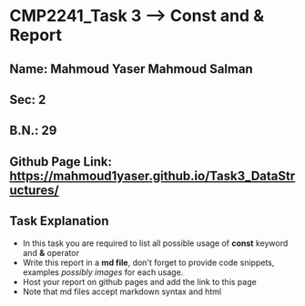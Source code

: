 # CMP2241_Task 3 --> Const and & Report

## Name: Mahmoud Yaser Mahmoud Salman

## Sec: 2

## B.N.: 29

## Github Page Link: https://mahmoud1yaser.github.io/Task3_DataStructures/

## Task Explanation

- In this task you are required to list all possible usage of **const** keyword and **&** operator
- Write this report in a **md file**, don't forget to provide code snippets, examples *possibly images* for each usage.
- Host your report on github pages and add the link to this page
- Note that md files accept markdown syntax and html

